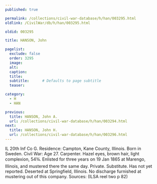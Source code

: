 ```yaml
---
published: true

permalink: /collections/civil-war-database/h/han/003295.html
oldlink: /CivilWar/db/h/han/003295.html

oldid: 003295

title: HANSON, John

pagelist:
  exclude: false
  order: 3295
  image: 
  alt:
  caption:
  title:
  subtitle:      # Defaults to page subtitle
  teaser:

category: 
  - H 
  - HAN

previous:
  title: HANSON, John A.
  url: /collections/civil-war-database/h/han/003294.html  
next:
  title: HANSON, John H.
  url: /collections/civil-war-database/h/han/003296.html   
---
```

IL 20th Inf Co G. Residence: Campton, Kane County, Illinois. Born in Sweden. Civil War: Age 27. Carpenter. Hazel eyes, brown hair, light complexion, 5&#146;4&frac34;&#148;. Enlisted for three years on 19 Jan 1865 at Marengo, Illinois, and mustered there the same day. Private. Substitute. Has not yet reported. Deserted at Springfield, Illinois. No discharge furnished at mustering out of this company. Sources: (ILSA reel two p 82)